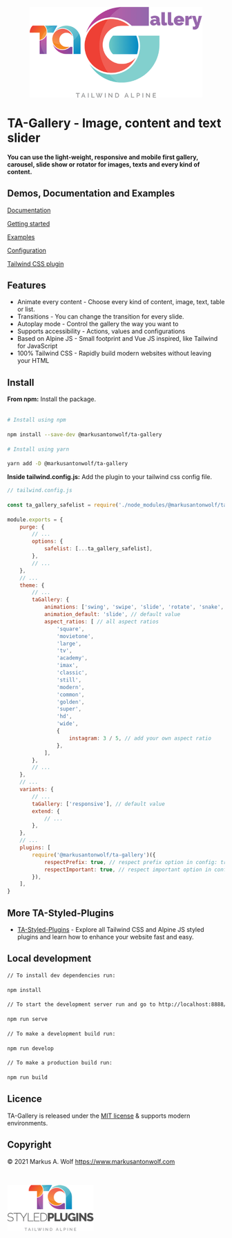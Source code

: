 <p align="center">
  <img src="./public/img/logo-ta-gallery.png" width="400px" />
</p>

# **TA-Gallery** - Image, content and text slider

**You can use the light-weight, responsive and mobile first gallery, carousel, slide show or rotator for images, texts and every kind of content.**

## Demos, Documentation and Examples

[Documentation](https://ta-styled-plugins.com/ta-gallery/)

[Getting started](https://ta-styled-plugins.com/ta-gallery/getting-started/)

[Examples](https://ta-styled-plugins.com/ta-gallery/examples/)

[Configuration](https://ta-styled-plugins.com/ta-gallery/configuration/)

[Tailwind CSS plugin](https://ta-styled-plugins.com/ta-gallery/tailwind-css-plugin/)

## Features

-   Animate every content - Choose every kind of content, image, text, table or list.
-   Transitions - You can change the transition for every slide.
-   Autoplay mode - Control the gallery the way you want to
-   Supports accessibility - Actions, values and configurations
-   Based on Alpine JS - Small footprint and Vue JS inspired, like Tailwind for JavaScript
-   100% Tailwind CSS - Rapidly build modern websites without leaving your HTML

## Install

**From npm:** Install the package.

```bash

# Install using npm

npm install --save-dev @markusantonwolf/ta-gallery

# Install using yarn

yarn add -D @markusantonwolf/ta-gallery
```

**Inside tailwind.config.js:** Add the plugin to your tailwind css config file.

```js
// tailwind.config.js

const ta_gallery_safelist = require('./node_modules/@markusantonwolf/ta-gallery/src/plugin/safelist')

module.exports = {
    purge: {
        // ...
        options: {
            safelist: [...ta_gallery_safelist],
        },
        // ...
    },
    // ...
    theme: {
        // ...
        taGallery: {
            animations: ['swing', 'swipe', 'slide', 'rotate', 'snake', 'window', 'scroll'],
            animation_default: 'slide', // default value
            aspect_ratios: [ // all aspect ratios
                'square',
                'movietone',
                'large',
                'tv',
                'academy',
                'imax',
                'classic',
                'still',
                'modern',
                'common',
                'golden',
                'super',
                'hd',
                'wide',
                {
                    instagram: 3 / 5, // add your own aspect ratio
                },
            ],
        },
        // ...
    },
    // ...
    variants: {
        // ...
        taGallery: ['responsive'], // default value
        extend: {
            // ...
        },
    },
    // ...
    plugins: [
        require('@markusantonwolf/ta-gallery')({
            respectPrefix: true, // respect prefix option in config: true (default) | false
            respectImportant: true, // respect important option in config: true (default) | false
        }),
    ],
}
```

## More TA-Styled-Plugins

-   [TA-Styled-Plugins](https://ta-styled-plugins.com/) - Explore all Tailwind CSS and Alpine JS styled plugins and learn how to enhance your website fast and easy.

## Local development

```bash
// To install dev dependencies run:

npm install

// To start the development server run and go to http://localhost:8888/:

npm run serve

// To make a development build run:

npm run develop

// To make a production build run:

npm run build
```

## Licence

TA-Gallery is released under the [MIT license](https://github.com/markusantonwolf/ta-gallery/blob/master/licence.md) & supports modern environments.

## Copyright

© 2021 Markus A. Wolf
<https://www.markusantonwolf.com>

<img src="./public/img/logo-ta-styled-plugins.png" width="200px" style="padding-top:2rem;" />
